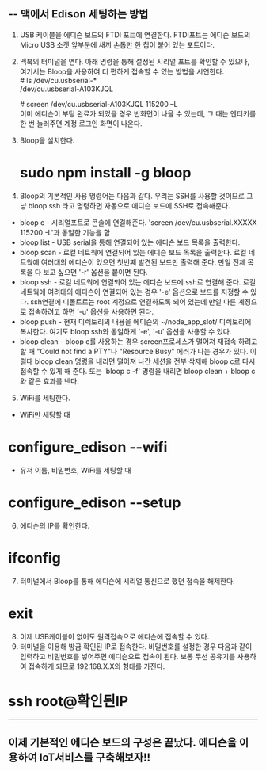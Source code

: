 --
맥에서 Edison 세팅하는 방법
--

1. USB 케이블을 에디슨 보드의 FTDI 포트에 연결한다.  FTDI포트는 에디슨 보드의 Micro USB 소켓 앞부분에 새끼 손톱만 한 칩이 붙어 있는 포트이다. 
2. 맥북의 터미널을 연다. 아래 명령을 통해 설정된 시리얼 포트를 확인할 수 있으나, 여기서는 Bloop을 사용하여 더 편하게 접속할 수 있는 방법을 시연한다.  
   \# ls /dev/cu.usbserial-*  
  /dev/cu.usbserial-A103KJQL

   \# screen /dev/cu.usbserial-A103KJQL 115200 –L  
  이미 에디슨이 부팅 완료가 되었을 경우 빈화면이 나올 수 있는데, 그 때는 엔터키를 한 번 눌러주면 계정 로그인 화면이 나온다. 
  


3. Bloop을 설치한다.   
     # sudo npm install -g bloop
4. Bloop의 기본적인 사용 명령어는 다음과 같다. 우리는 SSH를 사용할 것이므로 그냥 bloop ssh 라고 명령하면 자동으로 에디슨 보드에 SSH로 접속해준다.  
  - bloop c - 시리얼포트로 콘솔에 연결해준다. 'screen /dev/cu.usbserial.XXXXX 115200 -L'과 동일한 기능을 함  
  - bloop list - USB serial을 통해 연결되어 있는 에디슨 보드 목록을 출력한다.  
  - bloop scan - 로컬 네트웍에 연결되어 있는 에디슨 보드 목록을 출력한다. 로컬 네트웍에 여러대의 에디슨이 있으면 첫번째 발견된 보드만 출력해 준다. 만일 전체 목록을 다 보고 싶으면 '-r' 옵션을 붙이면 된다.  
  - bloop ssh - 로컬 네트웍에 연결되어 있는 에디슨 보드에 ssh로 연결해 준다. 로컬 네트웍에 여려대의 에디슨이 연결되어 있는 경우 '-e' 옵션으로 보드를 지정할 수 있다. ssh연결에 디폴트로는 root 계정으로 연결하도록 되어 있는데 만일 다른 계정으로 접속하려고 하면 '-u' 옵션을 사용하면 된다.  
  - bloop push - 현재 디렉토리의 내용을 에디슨의 ~/node_app_slot/ 디렉토리에 복사한다. 여기도 bloop ssh와 동일하게 '-e', '-u' 옵션을 사용할 수 있다.  
  - bloop clean - bloop c를 사용하는 경우 screen프로세스가 떨어져 재접속 하려고 할 때 "Could not find a PTY"나 "Resource Busy" 에러가 나는 경우가 있다. 이럴때 bloop clean 명령을 내리면 떨어져 나간 세션을 전부 삭제해 bloop c로 다시 접속할 수 있게 해 준다. 또는  'bloop c -f' 명령을 내리면 bloop clean + bloop c 와 같은 효과를 낸다.  
5. WiFi를 세팅한다.
  - WiFi만 세팅할 때  
  # configure_edison --wifi
  - 유저 이름, 비밀번호, WiFi를 세팅할 때  
  # configure_edison --setup
6. 에디슨의 IP를 확인한다.  
  # ifconfig
7. 터미널에서 Bloop를 통해 에디슨에 시리얼 통신으로 했던 접속을 해제한다. 
  # exit
8. 이제 USB케이블이 없어도 원격접속으로 에디슨에 접속할 수 있다. 
9. 터미널을 이용해 방금 확인된 IP로 접속한다. 비밀번호를 설정한 경우 다음과 같이 입력하고 비밀번호를 넣어주면 에디슨으로 접속이 된다. 보통 무선 공유기를 사용하여 접속하게 되므로 192.168.X.X의 형태를 가진다. 
  # ssh root@확인된IP

---
이제 기본적인 에디슨 보드의 구성은 끝났다. 에디슨을 이용하여 IoT서비스를 구축해보자!!
---
